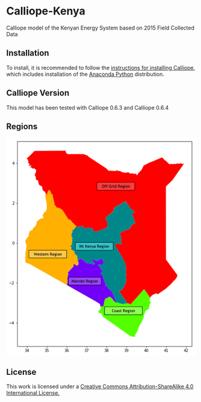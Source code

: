 # Calliope-Kenya

Calliope model of the Kenyan Energy System based on 2015 Field Collected Data

## Installation

To install, it is recommended to follow the [instructions for installing Calliope](https://calliope.readthedocs.io/en/stable/user/installation.html), which includes installation of the [Anaconda Python](https://www.continuum.io/downloads) distribution.

## Calliope Version

This model has been tested with Calliope 0.6.3 and Calliope 0.6.4

## Regions

![alt text](https://github.com/SESAM-Polimi/Calliope-Kenya/blob/master/Kenya_Regions.png)

## License

This work is licensed under a [Creative Commons Attribution-ShareAlike 4.0 International License.](https://creativecommons.org/licenses/by-sa/4.0/)
